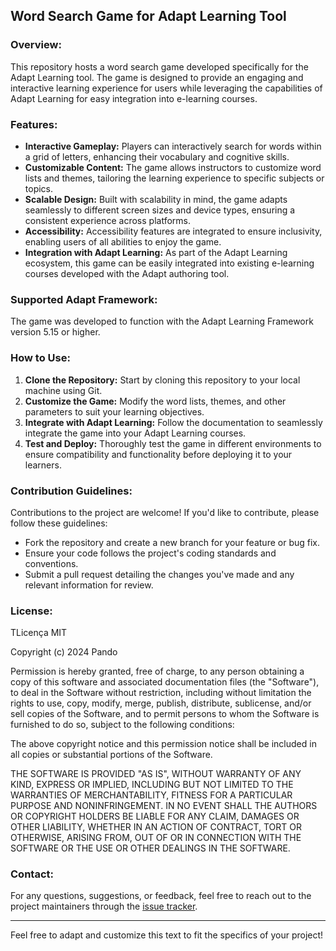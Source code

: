 ## Word Search Game for Adapt Learning Tool

### Overview:
This repository hosts a word search game developed specifically for the Adapt Learning tool. The game is designed to provide an engaging and interactive learning experience for users while leveraging the capabilities of Adapt Learning for easy integration into e-learning courses.

### Features:
- **Interactive Gameplay:** Players can interactively search for words within a grid of letters, enhancing their vocabulary and cognitive skills.
- **Customizable Content:** The game allows instructors to customize word lists and themes, tailoring the learning experience to specific subjects or topics.
- **Scalable Design:** Built with scalability in mind, the game adapts seamlessly to different screen sizes and device types, ensuring a consistent experience across platforms.
- **Accessibility:** Accessibility features are integrated to ensure inclusivity, enabling users of all abilities to enjoy the game.
- **Integration with Adapt Learning:** As part of the Adapt Learning ecosystem, this game can be easily integrated into existing e-learning courses developed with the Adapt authoring tool.

### Supported Adapt Framework:
The game was developed to function with the Adapt Learning Framework version 5.15 or higher.

### How to Use:
1. **Clone the Repository:** Start by cloning this repository to your local machine using Git.
2. **Customize the Game:** Modify the word lists, themes, and other parameters to suit your learning objectives.
3. **Integrate with Adapt Learning:** Follow the documentation to seamlessly integrate the game into your Adapt Learning courses.
4. **Test and Deploy:** Thoroughly test the game in different environments to ensure compatibility and functionality before deploying it to your learners.

### Contribution Guidelines:
Contributions to the project are welcome! If you'd like to contribute, please follow these guidelines:
- Fork the repository and create a new branch for your feature or bug fix.
- Ensure your code follows the project's coding standards and conventions.
- Submit a pull request detailing the changes you've made and any relevant information for review.

### License:
TLicença MIT

Copyright (c) 2024 Pando

Permission is hereby granted, free of charge, to any person obtaining a copy
of this software and associated documentation files (the "Software"), to deal
in the Software without restriction, including without limitation the rights
to use, copy, modify, merge, publish, distribute, sublicense, and/or sell
copies of the Software, and to permit persons to whom the Software is
furnished to do so, subject to the following conditions:

The above copyright notice and this permission notice shall be included in all
copies or substantial portions of the Software.

THE SOFTWARE IS PROVIDED "AS IS", WITHOUT WARRANTY OF ANY KIND, EXPRESS OR
IMPLIED, INCLUDING BUT NOT LIMITED TO THE WARRANTIES OF MERCHANTABILITY,
FITNESS FOR A PARTICULAR PURPOSE AND NONINFRINGEMENT. IN NO EVENT SHALL THE
AUTHORS OR COPYRIGHT HOLDERS BE LIABLE FOR ANY CLAIM, DAMAGES OR OTHER
LIABILITY, WHETHER IN AN ACTION OF CONTRACT, TORT OR OTHERWISE, ARISING FROM,
OUT OF OR IN CONNECTION WITH THE SOFTWARE OR THE USE OR OTHER DEALINGS IN THE
SOFTWARE.


### Contact:
For any questions, suggestions, or feedback, feel free to reach out to the project maintainers through the [issue tracker](https://github.com/zatweb/adapt-memorygame/issues).

---

Feel free to adapt and customize this text to fit the specifics of your project!


